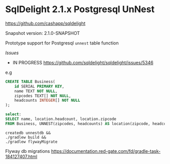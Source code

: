 # SqlDelight 2.1.x Postgresql UnNest 

https://github.com/cashapp/sqldelight

Snapshot version: 2.1.0-SNAPSHOT

Prototype support for Postgresql `unnest` table function 

*Issues*
* IN PROGRESS https://github.com/sqldelight/sqldelight/issues/5346

e.g
```sql
CREATE TABLE Business(
    id SERIAL PRIMARY KEY,
    name TEXT NOT NULL,
    zipcodes TEXT[] NOT NULL,
    headcounts INTEGER[] NOT NULL
);

select:
SELECT name, location.headcount, location.zipcode
FROM Business, UNNEST(zipcodes, headcounts) AS location(zipcode, headcount);
```

```shell
createdb unnestdb &&
./gradlew build &&
./gradlew flywayMigrate
```

Flyway db migrations
https://documentation.red-gate.com/fd/gradle-task-184127407.html
